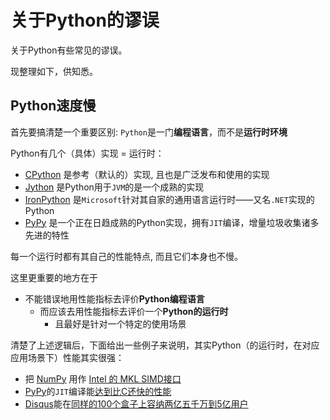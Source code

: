# 关于Python的谬误

关于Python有些常见的谬误。

现整理如下，供知悉。

## Python速度慢

首先要搞清楚一个重要区别: `Python`是一门**编程语言**，而不是**运行时环境**

Python有几个（具体）实现 = 运行时：

* [CPython](https://en.wikipedia.org/wiki/CPython) 是参考（默认的）实现, 且也是广泛发布和使用的实现
* [Jython](https://en.wikipedia.org/wiki/Jython) 是Python用于`JVM`的是一个成熟的实现
* [IronPython](https://en.wikipedia.org/wiki/IronPython) 是`Microsoft`针对其自家的通用语言运行时——又名`.NET`实现的Python
* [PyPy](https://pypy.org/) 是一个正在日趋成熟的Python实现，拥有`JIT`编译，增量垃圾收集诸多先进的特性

每一个运行时都有其自己的性能特点, 而且它们本身也不慢。

这里更重要的地方在于

* 不能错误地用性能指标去评价**Python编程语言**
  * 而应该去用性能指标去评价一个**Python的运行时**
    * 且最好是针对一个特定的使用场景

清楚了上述逻辑后，下面给出一些例子来说明，其实Python（的运行时，在对应应用场景下）性能其实很强：

* 把 [NumPy](https://en.wikipedia.org/wiki/NumPy) 用作 [Intel 的 MKL SIMD接口](https://software.intel.com/en-us/articles/numpyscipy-with-intel-mkl)
* [PyPy](https://pypy.org/)的`JIT`编译能[达到比C还快的性能](https://morepypy.blogspot.com/2011/08/pypy-is-faster-than-c-again-string.html)
* [Disqus](https://disqus.com/)能在[同样的100个盒子上容纳两亿五千万到5亿用户](https://blog.disqus.com/post/62187806135/scaling-django-to-8-billion-page-views)
